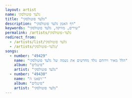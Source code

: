 ```yaml
---
layout: artist
name: גלעד פוטולסקי
title: "גלעד פוטולסקי"
description: "דף האמן גלעד פוטולסקי"
keywords: "שירים, מוזיקה, גלעד פוטולסקי"
permalink: /artists/גלעד-פוטולסקי
redirect_from:
  - /artists/list/גלעד פוטולסקי
  - /artists/גלעד-פוטולסקי/
songs:
  - number: "49429"
    name: "הלל מאיר וירוחם גולד מחדשים את נשמה של גלעד פוטולסקי"
    album: "סינגלים"
    artist: "גלעד פוטולסקי"
  - number: "49430"
    name: "רפאנו ה'"
    album: "סינגלים"
    artist: "גלעד פוטולסקי"
---
```

